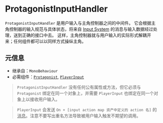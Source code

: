 # ProtagonistInputHandler

`ProtagonistInputHandler` 是用户输入与主角控制器之间的中间件。
它会根据主角控制器的输入规范与具体状态，将来自 [Input System](https://docs.unity3d.com/Packages/com.unity.inputsystem@1.7/manual/index.html) 的消息与输入数据经过处理，送到正确的接口中去。
这样，主角控制器就与用户输入的实际形式解耦开来；任何组件都可以以同样方式操纵主角。

## 元信息

- 继承自：`MonoBehaviour`
- 必需组件：[`Protagonist`](Protagonist.md), [`PlayerInput`](https://docs.unity3d.com/Packages/com.unity.inputsystem@1.7/api/UnityEngine.InputSystem.PlayerInput.html)

> `ProtagonistInputHandler` 没有任何公有属性或方法，但它必须与 `Protagonist` 绑定在同一个对象上，并需要 `PlayerInput` 也绑定在同一个对象上以接收用户输入。

> `PlayerInput` 会发送 `On + [input action map 资产中定义的 action 名]` 的<u>消息</u>。注意不要写出重名方法导致被用户输入触发不期望的调用。